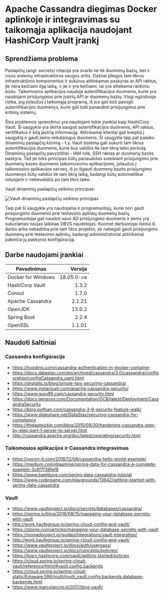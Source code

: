# Apache Cassandra diegimas Docker aplinkoje ir integravimas su taikomąja aplikacija naudojant HashiCorp Vault įrankį

## Sprendžiama problema

Paslapčių (angl. *secrets*) rotacija yra svarbi ne tik duomenų bazių, bet ir visos sistemų infrastruktūros saugos sritis. Dažnai įdiegus tam tikrus infrastruktūros komponentus ir sukūrus atitinkamas paskyras ar API raktus, jie nėra keičiami ilgą laiką, o jei ir yra keičiami, tai yra atliekama rankiniu būdu. Taikomosios aplikacijos naudoja autentifikacijos duomenis, kurie yra naudojami prisijungimui prie įvairių API ar duomenų bazių. Visgi egzistuoja rizika, jog įsilaužus į taikomąją programą, iš jos gali būti pavogti autentifikacijos duomenys, kurie gali būti panaudoti prisijungimui prie kritinių sistemų.

Šios problemos sprendimui yra naudojami tokie įrankiai kaip HashiCorp Vault. Ši saugykla yra skirta saugoti autentifikacijos duomenis, API raktus, sertifikatus ir kitą jautrią informaciją. Atitinkamai klientai gali kreiptis į saugyklą ir gauti jiems reikalaingus duomenis. Ši saugykla taip pat palaiko dinaminių paslapčių kūrimą - t.y. Vault sistema gali sukurti tam tikrus autentifikacijos duomenis, kurie bus validūs tik tam tikrą laiko periodą. Dinaminių paslapčių pavyzdžiai - IAM rolė, SSH raktas ar duomenų bazės paskyra. Tad jei toks principas būtų panaudotas suteikiant prisijungimo prie duomenų bazės duomenis taikomosioms aplikacijoms, įsilaužus į taikomosios aplikacijos serverį, iš jo išgauti duomenų bazės prisijungimo duomenys būtų validūs tik tam tikrą laiką, kadangi būtų automatiškai rotuojami ir nebevalidūs po tam tikro laiko.

Vault dinaminių paslapčių veikimo principas:

![Vault dinaminių paslapčių veikimo principas](https://www.datocms-assets.com/2885/1519774324-dynamic-secret-img-001.jpeg)

Taip pat ši saugykla yra naudojama ir programuotojų, kurie nori gauti prisijungimo duomenis prie testavimo aplinkų duomenų bazių. Programuotojai gali naudoti savo AD prisijungimo duomenis ir jiems yra sukuriamas naujas laikinas DBVS naudotojas. Kuomet darbuotojai išeina iš darbo arba nebedirba prie tam tikro projekto, jie nebegali gauti prisijungimo duomenų prie testavimo aplinkų, kadangi administratoriai atitinkamai pakeičia jų paskyros konfigūraciją.

## Darbe naudojami įrankiai

| Pavadinimas        | Versija      |
| ------------------ | ------------:|
| Docker for Windows | 18.05.0-ce   |
| HashiCorp Vault    | 1.3.2        |
| Consul             | 1.7.0        |
| Apache Cassandra   | 2.1.21       |
| OpenJDK            | 13.0.2       |
| Spring Boot        | 2.2.4        |
| OpenSSL            | 1.1.01       |


## Naudoti šaltiniai

### Cassandra konfigūracija
- https://hopding.com/cassandra-authentication-in-docker-container
- https://docs.datastax.com/en/archived/cassandra/3.0/cassandra/configuration/configCassandra_yaml.html
- https://digitalis.io/blog/simple-tips-securing-cassandra/
- https://www.instaclustr.com/apache-cassandra-security/
- https://www.guru99.com/cassandra-security.html
- https://docs.genesys.com/Documentation/GCB/latest/Deployment/CassandraSecurity
- https://blog.pythian.com/cassandra-3-9-security-feature-walk/
- https://www.slideshare.net/DataStax/securing-cassandra-for-compliance
- https://thelastpickle.com/blog/2015/09/30/hardening-cassandra-step-by-step-part-1-server-to-server.html
- http://cassandra.apache.org/doc/latest/operating/security.html

### Taikomosios aplikacijos ir Cassandra integravimas
- https://vocon-it.com/2016/12/08/cassandra-hello-world-example/
- https://medium.com/@aamine/spring-data-for-cassandra-a-complete-example-3c6f7f39fef9
- https://www.baeldung.com/spring-data-cassandra-tutorial
- https://www.codingame.com/playgrounds/13642/getting-started-with-spring-data-cassandra

### Vault
- https://www.vaultproject.io/docs/secrets/databases/cassandra/
- https://spring.io/blog/2016/08/15/managing-your-database-secrets-with-vault
- http://work.haufegroup.io/spring-cloud-config-and-vault/
- https://dzone.com/articles/managing-your-database-secrets-with-vault
- https://nomadproject.io/guides/integrations/vault-integration/
- http://work.haufegroup.io/spring-cloud-config-and-vault/
- https://www.vaultproject.io/docs/auth/userpass/
- https://www.vaultproject.io/docs/concepts/policies/
- https://learn.hashicorp.com/vault/getting-started/policies
- https://cloud.spring.io/spring-cloud-vault/reference/html/#vault.config.backends
- https://cloud.spring.io/spring-cloud-static/Edgware.SR6/multi/multi_vault.config.backends.database-backends.html
- https://www.marcolancini.it/2017/blog-vault/